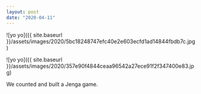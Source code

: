 ```yaml
---
layout: post
date: "2020-04-11"
---
```


![yo yo]({{ site.baseurl }}/assets/images/2020/5bc18248747efc40e2e603ecfd1ad14844fbdb7c.jpg)

![yo yo]({{ site.baseurl }}/assets/images/2020/357e90f4844ceaa96542a27ece91f2f347400e83.jpg)

We counted and built a Jenga game.
